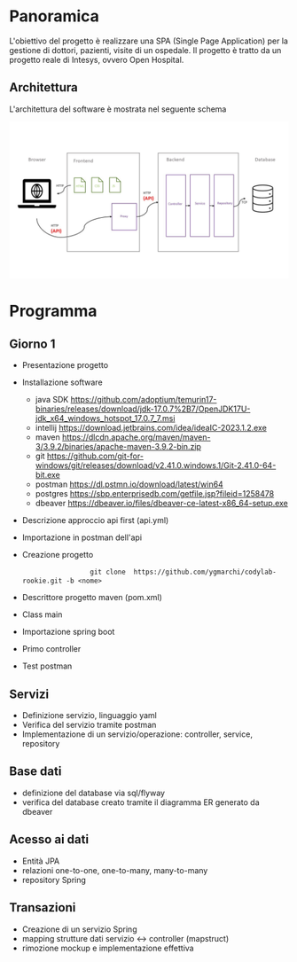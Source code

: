 # Panoramica

L'obiettivo del progetto è realizzare una SPA (Single Page Application) per la gestione
di dottori, pazienti, visite di un ospedale. Il progetto è tratto da un progetto reale
di Intesys, ovvero Open Hospital.

## Architettura

L'architettura del software è mostrata nel seguente schema

<img src="docs/architettura.jpg"/>

# Programma

## Giorno 1

- Presentazione progetto
- Installazione software
    - java SDK https://github.com/adoptium/temurin17-binaries/releases/download/jdk-17.0.7%2B7/OpenJDK17U-jdk_x64_windows_hotspot_17.0.7_7.msi
    - intellij https://download.jetbrains.com/idea/ideaIC-2023.1.2.exe
    - maven https://dlcdn.apache.org/maven/maven-3/3.9.2/binaries/apache-maven-3.9.2-bin.zip
    - git https://github.com/git-for-windows/git/releases/download/v2.41.0.windows.1/Git-2.41.0-64-bit.exe
    - postman https://dl.pstmn.io/download/latest/win64
    - postgres https://sbp.enterprisedb.com/getfile.jsp?fileid=1258478
    - dbeaver https://dbeaver.io/files/dbeaver-ce-latest-x86_64-setup.exe
- Descrizione approccio api first (api.yml)
- Importazione in postman dell'api
- Creazione progetto

                       git clone  https://github.com/ygmarchi/codylab-rookie.git -b <nome>

- Descrittore progetto maven (pom.xml)
- Class main
- Importazione spring boot
- Primo controller
- Test postman

## Servizi
- Definizione servizio, linguaggio yaml
- Verifica del servizio tramite postman
- Implementazione di un servizio/operazione: controller, service, repository

## Base dati
- definizione del database via sql/flyway
- verifica del database creato tramite il diagramma ER generato da dbeaver

## Acesso ai dati
- Entità JPA
- relazioni one-to-one, one-to-many, many-to-many
- repository Spring

## Transazioni
- Creazione di un servizio Spring
- mapping strutture dati servizio <-> controller (mapstruct)
- rimozione mockup e implementazione effettiva